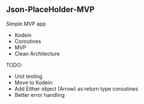 ## Json-PlaceHolder-MVP

Simple MVP app

* Kodein
* Coroutines
* MVP
* Clean Architecture


TODO:
* Unit testing
* Move to Kodein
* Add Either object (Arrow) as return type coroutines
* Better error handling
